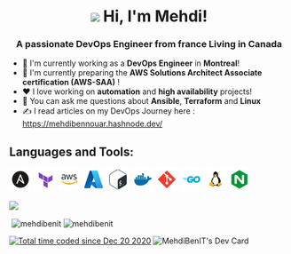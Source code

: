 <h1 align="center"><img src="https://raw.githubusercontent.com/iampavangandhi/iampavangandhi/master/gifs/Hi.gif" width="30px"> Hi, I'm Mehdi!</h1>
<h3 align="center">A passionate DevOps Engineer from france Living in Canada</h3>

- 🏢 I'm currently working as a **DevOps Engineer** in **Montreal**!
- 🌱 I'm currently preparing the **AWS Solutions Architect Associate certification (AWS-SAA)** !
- ♥️ I love working on **automation** and **high availability** projects!
- 💬 You can ask me questions about **Ansible**, **Terraform** and **Linux**
- ✍️ I read articles on my DevOps Journey here : https://mehdibennouar.hashnode.dev/
  


## Languages and Tools:
  <p align="left"> 
    <img src="images/ansible.svg" alt="ansible" width="40" height="40"/>
    <img src="images/terraform.svg" alt="terraform" width="40" height="40"/>
    <img src="images/aws.png" alt="aws" width="40" height="40"/>
    <img src="images/azure.png" alt="azure" width="40" height="40"/> 
    <img src="images/bash.png" alt="bash" width="40" height="40"/> 
    <img src="images/docker.svg" alt="docker" width="40" height="40"/>
    <img src="images/git.png" alt="git" width="40" height="40"/> </a> 
    <img src="images/go.png" alt="go" width="40" height="40"/>
    <img src="images/linux.png" alt="linux" width="40" height="40"/>
    <img src="images/nginx.png" alt="nginx" width="40" height="40"/>
    </p>   
      <img align="center" height="170" src="https://github-readme-stats-sigma-five.vercel.app/api/top-langs/?username=mehdibenit&layout=compact&langs_count=20"/>
      <p>&nbsp;<img align="center" src="https://github-readme-stats-sigma-five.vercel.app/api?username=mehdibenit&show_icons=true&locale=en" alt="mehdibenit" />
      <img align="center" src="https://github-readme-streak-stats.herokuapp.com/?user=mehdibenit" alt="mehdibenit" /></p>
      <a href="https://wakatime.com/@c1e2eee6-78fd-415c-b49c-c8dbd0822029"><img src="https://wakatime.com/badge/user/c1e2eee6-78fd-415c-b49c-c8dbd0822029.svg" alt="Total time coded since Dec 20 2020" /></a>
        <img src="https://api.daily.dev/devcards/75984fc046cb4730a12f1a15c5e719ca.png?r=5b7" width="400" alt="MehdiBenIT's Dev Card"/></a>
     

<!--
**MehdiBenIT/MehdiBenIT** is a ✨ _special_ ✨ repository because its `README.md` (this file) appears on your GitHub profile.

Here are some ideas to get you started:

- 🔭 I’m currently working on ...
- 🌱 I’m currently learning ...
- 👯 I’m looking to collaborate on ...
- 🤔 I’m looking for help with ...
- 💬 Ask me about ...
- 📫 How to reach me: ...
- 😄 Pronouns: ...
- ⚡ Fun fact: ...
-->
